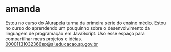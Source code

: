 # amanda
Estou no curso do Alurapela turma da primeira série do ensino médio.
Estou no curso do aprendendo um pouquinho sobre o desenvolvimento da linguagem de programação em JavaScript.
Uso esse espaço para compartilhar meus projetos e idéias.
00001131032366sp@al.educacao.sp.gov.br
